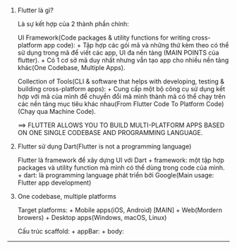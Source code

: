 1. Flutter là gì?

	Là sự kết hợp của 2 thành phần chính:

	UI Framework(Code packages & utility functions for writing cross-platform app code): 
		+ Tập hợp các gói mã và những thứ kèm theo có thể sử dụng trong mã để viết các app, UI đa nền tảng (MAIN POINTS của flutter).
		+ Có 1 cơ sở mã duy nhất nhưng vẫn tạo app cho nhiều nền tảng khác(One Codebase, Multiple Apps).

	Collection of Tools(CLI & software that helps with developing, testing & building cross-platform apps):
		+ Cung cấp một bộ công cụ sử dụng kết hợp với mã của mình để chuyển đổi mã mình thành mã có thể chạy trên các nền tảng mục tiêu khác nhau(From Flutter Code To Platform Code) (Chạy qua Machine Code).

	==> FLUTTER ALLOWS YOU TO BUILD MULTI-PLATFORM APPS BASED ON ONE SINGLE CODEBASE AND PROGRAMMING LANGUAGE.

2. Flutter sử dụng Dart(Flutter is not a programming language)

	Flutter là framework để xây dựng UI với Dart
		+ framework: một tập hợp packages và utility function mà mình có thể dùng trong code của mình.
		+ dart: là programming language phát triển bởi Google(Main usage: Flutter app development)

3. One codebase, multiple platforms 

	Target platforms:
		+ Mobile apps(iOS, Android) [MAIN]
		+ Web(Mordern browers)
		+ Desktop apps(Windows, macOS, Linux)

	Cấu trúc scaffold:
		+ appBar:
		+ body:
-----------------------------------
